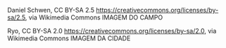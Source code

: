 Daniel Schwen, CC BY-SA 2.5 <https://creativecommons.org/licenses/by-sa/2.5>, via Wikimedia Commons IMAGEM DO CAMPO

Ryo, CC BY-SA 2.0 <https://creativecommons.org/licenses/by-sa/2.0>, via Wikimedia Commons  IMAGEM DA CIDADE
